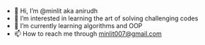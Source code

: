 - 👋 Hi, I’m @minlit aka anirudh
- 👀 I’m interested in learning the art of solving challenging codes
- 🌱 I’m currently learning algorithms and OOP
- 📫 How to reach me through minlit007@gmail.com

<!---
minlit007/minlit007 is a ✨ special ✨ repository because its `README.md` (this file) appears on your GitHub profile.
You can click the Preview link to take a look at your changes.
--->
